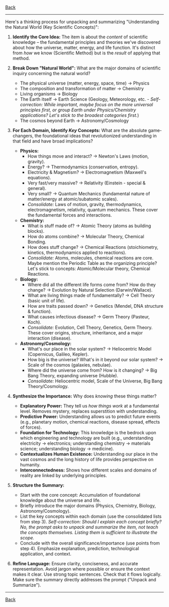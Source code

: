 [Back](README.md)

---

Here's a thinking process for unpacking and summarizing "Understanding the Natural World (Key Scientific Concepts)":

1.  **Identify the Core Idea:** The item is about the *content* of scientific knowledge – the fundamental principles and theories we've discovered about how the universe, matter, energy, and life function. It's distinct from *how* we know (Scientific Method) but is the *result* of applying that method.

2.  **Break Down "Natural World":** What are the major domains of scientific inquiry concerning the natural world?
    *   The physical universe (matter, energy, space, time) -> Physics
    *   The composition and transformation of matter -> Chemistry
    *   Living organisms -> Biology
    *   The Earth itself -> Earth Science (Geology, Meteorology, etc. - *Self-correction: While important, maybe focus on the more universal principles first, or group Earth under Physics/Chemistry applications? Let's stick to the broadest categories first.*)
    *   The cosmos beyond Earth -> Astronomy/Cosmology

3.  **For Each Domain, Identify *Key* Concepts:** What are the absolute game-changers, the foundational ideas that revolutionized understanding in that field and have broad implications?
    *   **Physics:**
        *   How things move and interact? -> Newton's Laws (motion, gravity).
        *   Energy? -> Thermodynamics (conservation, entropy).
        *   Electricity & Magnetism? -> Electromagnetism (Maxwell's equations).
        *   Very fast/very massive? -> Relativity (Einstein - special & general).
        *   Very small? -> Quantum Mechanics (fundamental nature of matter/energy at atomic/subatomic scales).
        *   *Consolidate:* Laws of motion, gravity, thermodynamics, electromagnetism, relativity, quantum mechanics. These cover the fundamental forces and interactions.
    *   **Chemistry:**
        *   What is stuff made of? -> Atomic Theory (atoms as building blocks).
        *   How do atoms combine? -> Molecular Theory, Chemical Bonding.
        *   How does stuff change? -> Chemical Reactions (stoichiometry, kinetics, thermodynamics applied to reactions).
        *   *Consolidate:* Atoms, molecules, chemical reactions are core. Maybe mention the Periodic Table as the organizing principle? Let's stick to concepts: Atomic/Molecular theory, Chemical Reactions.
    *   **Biology:**
        *   Where did all the different life forms come from? How do they change? -> Evolution by Natural Selection (Darwin/Wallace).
        *   What are living things made of fundamentally? -> Cell Theory (basic unit of life).
        *   How are traits passed down? -> Genetics (Mendel, DNA structure & function).
        *   What causes infectious disease? -> Germ Theory (Pasteur, Koch).
        *   *Consolidate:* Evolution, Cell Theory, Genetics, Germ Theory. These cover origins, structure, inheritance, and a major interaction (disease).
    *   **Astronomy/Cosmology:**
        *   What's our place in the solar system? -> Heliocentric Model (Copernicus, Galileo, Kepler).
        *   How big is the universe? What's in it beyond our solar system? -> Scale of the cosmos (galaxies, nebulae).
        *   Where did the universe come from? How is it changing? -> Big Bang Theory, expanding universe (Hubble).
        *   *Consolidate:* Heliocentric model, Scale of the Universe, Big Bang Theory/Cosmology.

4.  **Synthesize the Importance:** Why does *knowing* these things matter?
    *   **Explanatory Power:** They tell us *how things work* at a fundamental level. Removes mystery, replaces superstition with understanding.
    *   **Predictive Power:** Understanding allows us to predict future events (e.g., planetary motion, chemical reactions, disease spread, effects of forces).
    *   **Foundation for Technology:** This knowledge is the bedrock upon which engineering and technology are built (e.g., understanding electricity -> electronics; understanding chemistry -> materials science; understanding biology -> medicine).
    *   **Contextualizes Human Existence:** Understanding our place in the vast cosmos and the long history of life provides perspective on humanity.
    *   **Interconnectedness:** Shows how different scales and domains of reality are linked by underlying principles.

5.  **Structure the Summary:**
    *   Start with the core concept: Accumulation of foundational knowledge about the universe and life.
    *   Briefly introduce the major domains (Physics, Chemistry, Biology, Astronomy/Cosmology).
    *   List the key concepts within each domain (use the consolidated lists from step 3). *Self-correction: Should I explain each concept briefly? No, the prompt asks to unpack and summarize the *item*, not teach the concepts themselves. Listing them is sufficient to illustrate the scope.*
    *   Conclude with the overall significance/importance (use points from step 4). Emphasize explanation, prediction, technological application, and context.

6.  **Refine Language:** Ensure clarity, conciseness, and accurate representation. Avoid jargon where possible or ensure the context makes it clear. Use strong topic sentences. Check that it flows logically. Make sure the summary directly addresses the prompt ("Unpack and Summarize").

---

[Back](README.md)
